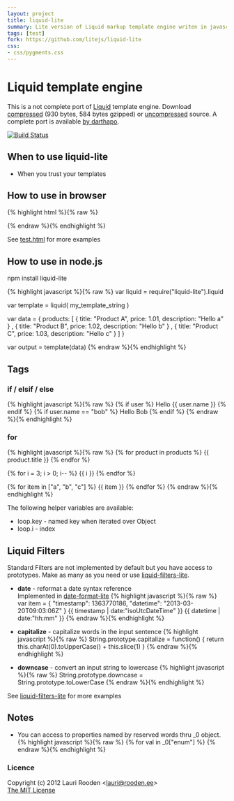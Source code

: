 ```yaml
---
layout: project
title: liquid-lite
summary: Lite version of Liquid markup template engine writen in javascript
tags: [test]
fork: https://github.com/litejs/liquid-lite
css:
- css/pygments.css
---
```


[1]: https://github.com/Shopify/liquid/ "Shopify in github"
[2]: https://raw.github.com/litejs/liquid-lite/master/test/test.html "test/test.html"
[3]: https://raw.github.com/litejs/liquid-lite/master/min.js
[4]: https://raw.github.com/litejs/liquid-lite/master/liquid-lite.js
[5]: https://github.com/darthapo/liquid.js
[date-format-lite]: http://www.litejs.com/date-format-lite/
[liquid-filters-lite]: http://www.litejs.com/liquid-filters-lite/

Liquid template engine
======================

This is a not complete port of [Liquid][1] template engine.
Download [compressed][3] 
(930 bytes, 584 bytes gzipped)
or [uncompressed][4] source.
A complete port is available [by darthapo][5].

[![Build Status](https://travis-ci.org/litejs/liquid-lite.png?branch=master)](https://travis-ci.org/litejs/liquid-lite)

## When to use liquid-lite

- When you trust your templates


## How to use in browser

{% highlight html %}{% raw %}
<script src=liquid-lite.js></script>

<script id=products type="text/liquid">
<ul class="products">
  {% for product in products %}
    <li>
      <h2>{{ product.title | upcase }}</h2>
      Only {{ product.price }}
      <p>{{ product.description }}</p>
    </li>
  {% endfor %}
</ul>
</script>

<div id=page></div>

<script>
var template = liquid( document.getElementById("products").innerHTML )

var data = { products:
  [ { title: "Product A", price: 1.01, description: "Hello a" }
  , { title: "Product B", price: 1.02, description: "Hello b" }
  , { title: "Product C", price: 1.03, description: "Hello c" }
  ]
}

document.getElementById("page").innerHTML = template(data)
</script>
{% endraw %}{% endhighlight %}

See [test.html][2] for more examples

## How to use in node.js

npm install liquid-lite

{% highlight javascript %}{% raw %}
var liquid = require("liquid-lite").liquid

var template = liquid( my_template_string )

var data = { products:
  [ { title: "Product A", price: 1.01, description: "Hello a" }
  , { title: "Product B", price: 1.02, description: "Hello b" }
  , { title: "Product C", price: 1.03, description: "Hello c" }
  ]
}

var output = template(data)
{% endraw %}{% endhighlight %}

## Tags

### if / elsif / else

{% highlight javascript %}{% raw %}
{% if user %}
  Hello {{ user.name }}
{% endif %}
{% if user.name == "bob" %}
  Hello Bob
{% endif %}
{% endraw %}{% endhighlight %}

### for

{% highlight javascript %}{% raw %}
{% for product in products %}
  {{ product.title }}
{% endfor %}

{% for i = 3; i > 0; i-- %}
  {{ i }}
{% endfor %}

{% for item in ["a", "b", "c"] %}
  {{ item }}
{% endfor %}
{% endraw %}{% endhighlight %}

The following helper variables are available:

-   loop.key - named key when iterated over Object
-   loop.i - index

## Liquid Filters

Standard Filters are not implemented by default 
but you have access to prototypes.
Make as many as you need
or use [liquid-filters-lite][].

- **date** - reformat a date syntax reference  
    Implemented in [date-format-lite][]
    {% highlight javascript %}{% raw %}
    var item = { "timestamp": 1363770186, "datetime": "2013-03-20T09:03:06Z" }
    {{ timestamp | date:"isoUtcDateTime" }}
    {{ datetime | date:"hh:mm" }}
    {% endraw %}{% endhighlight %}

- **capitalize** - capitalize words in the input sentence
    {% highlight javascript %}{% raw %}
    String.prototype.capitalize = function() {
      return this.charAt(0).toUpperCase() + this.slice(1)
    }
    {% endraw %}{% endhighlight %}

- **downcase** - convert an input string to lowercase
    {% highlight javascript %}{% raw %}
    String.prototype.downcase = String.prototype.toLowerCase
    {% endraw %}{% endhighlight %}

See [liquid-filters-lite][] for more examples

## Notes

-   You can access to properties named by reserved words thru _0 object.
    {% highlight javascript %}{% raw %}
    {% for val in _0["enum"] %}
    {% endraw %}{% endhighlight %}

### Licence

Copyright (c) 2012 Lauri Rooden &lt;lauri@rooden.ee&gt;  
[The MIT License](http://lauri.rooden.ee/mit-license.txt)


